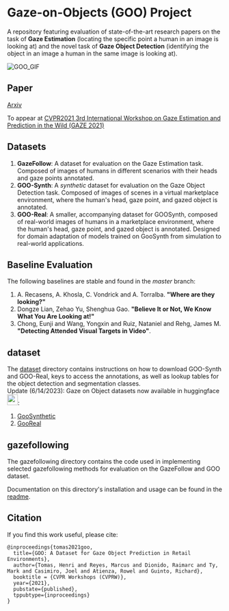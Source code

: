 # Gaze-on-Objects (GOO) Project
A repository featuring evaluation of state-of-the-art research papers on the task of **Gaze Estimation** (locating the specific point a human in an image is looking at) and the novel task of **Gaze Object Detection** (identifying the object in an image a human in the same image is looking at).

![GOO_GIF](./tools/GOO_GIF.gif)

## Paper

[Arxiv](https://arxiv.org/abs/2105.10793)

To appear at [CVPR2021 3rd International Workshop on Gaze Estimation and Prediction in the Wild (GAZE 2021)](https://gazeworkshop.github.io/2021/)

## Datasets

1. **GazeFollow**: A dataset for evaluation on the Gaze Estimation task. Composed of images of humans in different scenarios with their heads and gaze points annotated.
2. **GOO-Synth**: A *synthetic* dataset for evaluation on the Gaze Object Detection task. Composed of images of scenes in a virtual marketplace environment, where the human's head, gaze point, and gazed object is annotated. 
3. **GOO-Real**: A smaller, accompanying dataset for GOOSynth, composed of real-world images of humans in a marketplace environment, where the human's head, gaze point, and gazed object is annotated. Designed for domain adaptation of models trained on GooSynth from simulation to real-world applications.


## Baseline Evaluation

The following baselines are stable and found in the *master* branch:

1. A. Recasens, A. Khosla, C. Vondrick and A. Torralba. **"Where are they looking?"** 
2. Dongze Lian, Zehao Yu, Shenghua Gao. **"Believe It or Not, We Know What You Are Looking at!"**
3. Chong, Eunji and Wang, Yongxin and Ruiz, Nataniel and Rehg, James M. **"Detecting Attended Visual Targets in Video"**.

## dataset
The [dataset](./dataset/) directory contains instructions on how to download GOO-Synth and GOO-Real, keys to access the annotations, as well as lookup tables for the object detection and segmentation classes.
</br>
Update (6/14/2023):
Gaze on Object datasets now available in huggingface <img src="https://huggingface.co/front/assets/huggingface_logo-noborder.svg" width="25" height="25"/>:
1. <a href="https://huggingface.co/datasets/markytools/goosynthetic">GooSynthetic</a>
2. <a href="https://huggingface.co/datasets/markytools/gooreal">GooReal</a>

    
## gazefollowing

The gazefollowing directory contains the code used in implementing selected gazefollowing methods for evaluation on the GazeFollow and GOO dataset.

Documentation on this directory's installation and usage can be found in the [readme](https://github.com/upeee/GazeOnObjects/blob/master/gazefollowing/README.md).

## Citation
If you find this work useful, please cite:

```
@inproceedings{tomas2021goo,
  title={GOO: A Dataset for Gaze Object Prediction in Retail Environments},
  author={Tomas, Henri and Reyes, Marcus and Dionido, Raimarc and Ty, Mark and Casimiro, Joel and Atienza, Rowel and Guinto, Richard},
  booktitle = {CVPR Workshops (CVPRW)},
  year={2021},
  pubstate={published},
  tppubtype={inproceedings}
}
```
